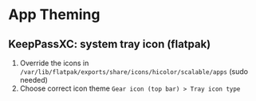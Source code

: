 
# App Theming

## KeepPassXC: system tray icon (flatpak)
1. Override the icons in `/var/lib/flatpak/exports/share/icons/hicolor/scalable/apps` (sudo needed)
2. Choose correct icon theme `Gear icon (top bar) > Tray icon type`

